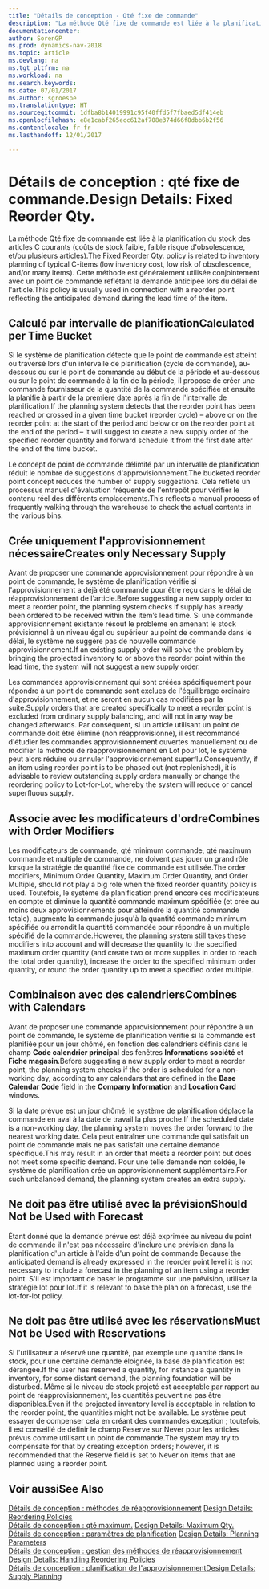 ```yaml
---
title: "Détails de conception - Qté fixe de commande"
description: "La méthode Qté fixe de commande est liée à la planification du stock des articles C courants (coûts de stock faible, faible risque d'obsolescence, et/ou plusieurs articles). Cette méthode est généralement utilisée conjointement avec un point de commande reflétant la demande anticipée lors du délai de l'article."
documentationcenter: 
author: SorenGP
ms.prod: dynamics-nav-2018
ms.topic: article
ms.devlang: na
ms.tgt_pltfrm: na
ms.workload: na
ms.search.keywords: 
ms.date: 07/01/2017
ms.author: sgroespe
ms.translationtype: HT
ms.sourcegitcommit: 1dfba8b14019991c95f40ffd5f7fbaed5df414eb
ms.openlocfilehash: e8e1cabf265ecc612af708e374d66f8dbb6b2f56
ms.contentlocale: fr-fr
ms.lasthandoff: 12/01/2017

---
```

# <a name="design-details-fixed-reorder-qty"></a><span data-ttu-id="8ba64-104">Détails de conception : qté fixe de commande.</span><span class="sxs-lookup"><span data-stu-id="8ba64-104">Design Details: Fixed Reorder Qty.</span></span>
<span data-ttu-id="8ba64-105">La méthode Qté fixe de commande est liée à la planification du stock des articles C courants (coûts de stock faible, faible risque d'obsolescence, et/ou plusieurs articles).</span><span class="sxs-lookup"><span data-stu-id="8ba64-105">The Fixed Reorder Qty. policy is related to inventory planning of typical C-items (low inventory cost, low risk of obsolescence, and/or many items).</span></span> <span data-ttu-id="8ba64-106">Cette méthode est généralement utilisée conjointement avec un point de commande reflétant la demande anticipée lors du délai de l'article.</span><span class="sxs-lookup"><span data-stu-id="8ba64-106">This policy is usually used in connection with a reorder point reflecting the anticipated demand during the lead time of the item.</span></span>  

## <a name="calculated-per-time-bucket"></a><span data-ttu-id="8ba64-107">Calculé par intervalle de planification</span><span class="sxs-lookup"><span data-stu-id="8ba64-107">Calculated per Time Bucket</span></span>  
 <span data-ttu-id="8ba64-108">Si le système de planification détecte que le point de commande est atteint ou traversé lors d'un intervalle de planification (cycle de commande), au-dessous ou sur le point de commande au début de la période et au-dessous ou sur le point de commande à la fin de la période, il propose de créer une commande fournisseur de la quantité de la commande spécifiée et ensuite la planifie à partir de la première date après la fin de l'intervalle de planification.</span><span class="sxs-lookup"><span data-stu-id="8ba64-108">If the planning system detects that the reorder point has been reached or crossed in a given time bucket (reorder cycle) – above or on the reorder point at the start of the period and below or on the reorder point at the end of the period – it will suggest to create a new supply order of the specified reorder quantity and forward schedule it from the first date after the end of the time bucket.</span></span>  

 <span data-ttu-id="8ba64-109">Le concept de point de commande délimité par un intervalle de planification réduit le nombre de suggestions d'approvisionnement.</span><span class="sxs-lookup"><span data-stu-id="8ba64-109">The bucketed reorder point concept reduces the number of supply suggestions.</span></span> <span data-ttu-id="8ba64-110">Cela reflète un processus manuel d'évaluation fréquente de l'entrepôt pour vérifier le contenu réel des différents emplacements.</span><span class="sxs-lookup"><span data-stu-id="8ba64-110">This reflects a manual process of frequently walking through the warehouse to check the actual contents in the various bins.</span></span>  

## <a name="creates-only-necessary-supply"></a><span data-ttu-id="8ba64-111">Crée uniquement l'approvisionnement nécessaire</span><span class="sxs-lookup"><span data-stu-id="8ba64-111">Creates only Necessary Supply</span></span>  
 <span data-ttu-id="8ba64-112">Avant de proposer une commande approvisionnement pour répondre à un point de commande, le système de planification vérifie si l'approvisionnement a déjà été commandé pour être reçu dans le délai de réapprovisionnement de l'article.</span><span class="sxs-lookup"><span data-stu-id="8ba64-112">Before suggesting a new supply order to meet a reorder point, the planning system checks if supply has already been ordered to be received within the item’s lead time.</span></span> <span data-ttu-id="8ba64-113">Si une commande approvisionnement existante résout le problème en amenant le stock prévisionnel à un niveau égal ou supérieur au point de commande dans le délai, le système ne suggère pas de nouvelle commande approvisionnement.</span><span class="sxs-lookup"><span data-stu-id="8ba64-113">If an existing supply order will solve the problem by bringing the projected inventory to or above the reorder point within the lead time, the system will not suggest a new supply order.</span></span>  

 <span data-ttu-id="8ba64-114">Les commandes approvisionnement qui sont créées spécifiquement pour répondre à un point de commande sont exclues de l'équilibrage ordinaire d'approvisionnement, et ne seront en aucun cas modifiées par la suite.</span><span class="sxs-lookup"><span data-stu-id="8ba64-114">Supply orders that are created specifically to meet a reorder point is excluded from ordinary supply balancing, and will not in any way be changed afterwards.</span></span> <span data-ttu-id="8ba64-115">Par conséquent, si un article utilisant un point de commande doit être éliminé (non réapprovisionné), il est recommandé d'étudier les commandes approvisionnement ouvertes manuellement ou de modifier la méthode de réapprovisionnement en Lot pour lot, le système peut alors réduire ou annuler l'approvisionnement superflu.</span><span class="sxs-lookup"><span data-stu-id="8ba64-115">Consequently, if an item using reorder point is to be phased out (not replenished), it is advisable to review outstanding supply orders manually or change the reordering policy to Lot-for-Lot, whereby the system will reduce or cancel superfluous supply.</span></span>  

## <a name="combines-with-order-modifiers"></a><span data-ttu-id="8ba64-116">Associe avec les modificateurs d'ordre</span><span class="sxs-lookup"><span data-stu-id="8ba64-116">Combines with Order Modifiers</span></span>  
 <span data-ttu-id="8ba64-117">Les modificateurs de commande, qté minimum commande, qté maximum commande et multiple de commande, ne doivent pas jouer un grand rôle lorsque la stratégie de quantité fixe de commande est utilisée.</span><span class="sxs-lookup"><span data-stu-id="8ba64-117">The order modifiers, Minimum Order Quantity, Maximum Order Quantity, and Order Multiple, should not play a big role when the fixed reorder quantity policy is used.</span></span> <span data-ttu-id="8ba64-118">Toutefois, le système de planification prend encore ces modificateurs en compte et diminue la quantité commande maximum spécifiée (et crée au moins deux approvisionnements pour atteindre la quantité commande totale), augmente la commande jusqu'à la quantité commande minimum spécifiée ou arrondit la quantité commandée pour répondre à un multiple spécifié de la commande.</span><span class="sxs-lookup"><span data-stu-id="8ba64-118">However, the planning system still takes these modifiers into account and will decrease the quantity to the specified maximum order quantity (and create two or more supplies in order to reach the total order quantity), increase the order to the specified minimum order quantity, or round the order quantity up to meet a specified order multiple.</span></span>  

## <a name="combines-with-calendars"></a><span data-ttu-id="8ba64-119">Combinaison avec des calendriers</span><span class="sxs-lookup"><span data-stu-id="8ba64-119">Combines with Calendars</span></span>  
 <span data-ttu-id="8ba64-120">Avant de proposer une commande approvisionnement pour répondre à un point de commande, le système de planification vérifie si la commande est planifiée pour un jour chômé, en fonction des calendriers définis dans le champ **Code calendrier principal** des fenêtres **Informations société** et **Fiche magasin**.</span><span class="sxs-lookup"><span data-stu-id="8ba64-120">Before suggesting a new supply order to meet a reorder point, the planning system checks if the order is scheduled for a non-working day, according to any calendars that are defined in the **Base Calendar Code** field in the **Company Information** and **Location Card** windows.</span></span>  

 <span data-ttu-id="8ba64-121">Si la date prévue est un jour chômé, le système de planification déplace la commande en aval à la date de travail la plus proche.</span><span class="sxs-lookup"><span data-stu-id="8ba64-121">If the scheduled date is a non-working day, the planning system moves the order forward to the nearest working date.</span></span> <span data-ttu-id="8ba64-122">Cela peut entraîner une commande qui satisfait un point de commande mais ne pas satisfait une certaine demande spécifique.</span><span class="sxs-lookup"><span data-stu-id="8ba64-122">This may result in an order that meets a reorder point but does not meet some specific demand.</span></span> <span data-ttu-id="8ba64-123">Pour une telle demande non soldée, le système de planification crée un approvisionnement supplémentaire.</span><span class="sxs-lookup"><span data-stu-id="8ba64-123">For such unbalanced demand, the planning system creates an extra supply.</span></span>  

## <a name="should-not-be-used-with-forecast"></a><span data-ttu-id="8ba64-124">Ne doit pas être utilisé avec la prévision</span><span class="sxs-lookup"><span data-stu-id="8ba64-124">Should Not be Used with Forecast</span></span>  
 <span data-ttu-id="8ba64-125">Étant donné que la demande prévue est déjà exprimée au niveau du point de commande il n'est pas nécessaire d'inclure une prévision dans la planification d'un article à l'aide d'un point de commande.</span><span class="sxs-lookup"><span data-stu-id="8ba64-125">Because the anticipated demand is already expressed in the reorder point level it is not necessary to include a forecast in the planning of an item using a reorder point.</span></span> <span data-ttu-id="8ba64-126">S'il est important de baser le programme sur une prévision, utilisez la stratégie lot pour lot.</span><span class="sxs-lookup"><span data-stu-id="8ba64-126">If it is relevant to base the plan on a forecast, use the lot-for-lot policy.</span></span>  

## <a name="must-not-be-used-with-reservations"></a><span data-ttu-id="8ba64-127">Ne doit pas être utilisé avec les réservations</span><span class="sxs-lookup"><span data-stu-id="8ba64-127">Must Not be Used with Reservations</span></span>  
 <span data-ttu-id="8ba64-128">Si l'utilisateur a réservé une quantité, par exemple une quantité dans le stock, pour une certaine demande éloignée, la base de planification est dérangée.</span><span class="sxs-lookup"><span data-stu-id="8ba64-128">If the user has reserved a quantity, for instance a quantity in inventory, for some distant demand, the planning foundation will be disturbed.</span></span> <span data-ttu-id="8ba64-129">Même si le niveau de stock projeté est acceptable par rapport au point de réapprovisionnement, les quantités peuvent ne pas être disponibles.</span><span class="sxs-lookup"><span data-stu-id="8ba64-129">Even if the projected inventory level is acceptable in relation to the reorder point, the quantities might not be available.</span></span> <span data-ttu-id="8ba64-130">Le système peut essayer de compenser cela en créant des commandes exception ; toutefois, il est conseillé de définir le champ Reserve sur Never pour les articles prévus comme utilisant un point de commande.</span><span class="sxs-lookup"><span data-stu-id="8ba64-130">The system may try to compensate for that by creating exception orders; however, it is recommended that the Reserve field is set to Never on items that are planned using a reorder point.</span></span>  

## <a name="see-also"></a><span data-ttu-id="8ba64-131">Voir aussi</span><span class="sxs-lookup"><span data-stu-id="8ba64-131">See Also</span></span>  
 <span data-ttu-id="8ba64-132">[Détails de conception : méthodes de réapprovisionnement](design-details-reordering-policies.md) </span><span class="sxs-lookup"><span data-stu-id="8ba64-132">[Design Details: Reordering Policies](design-details-reordering-policies.md) </span></span>  
 <span data-ttu-id="8ba64-133">[Détails de conception : qté maximum.](design-details-maximum-qty.md) </span><span class="sxs-lookup"><span data-stu-id="8ba64-133">[Design Details: Maximum Qty.](design-details-maximum-qty.md) </span></span>  
 <span data-ttu-id="8ba64-134">[Détails de conception : paramètres de planification](design-details-planning-parameters.md) </span><span class="sxs-lookup"><span data-stu-id="8ba64-134">[Design Details: Planning Parameters](design-details-planning-parameters.md) </span></span>  
 <span data-ttu-id="8ba64-135">[Détails de conception : gestion des méthodes de réapprovisionnement](design-details-handling-reordering-policies.md) </span><span class="sxs-lookup"><span data-stu-id="8ba64-135">[Design Details: Handling Reordering Policies](design-details-handling-reordering-policies.md) </span></span>  
 [<span data-ttu-id="8ba64-136">Détails de conception : planification de l'approvisionnement</span><span class="sxs-lookup"><span data-stu-id="8ba64-136">Design Details: Supply Planning</span></span>](design-details-supply-planning.md)

